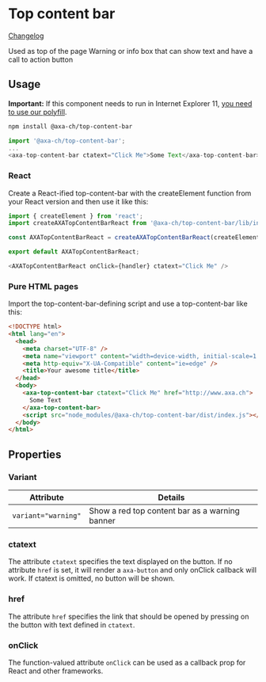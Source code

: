# Top content bar

[Changelog](./CHANGELOG.md)

Used as top of the page Warning or info box that can show text and have a call to action button

## Usage

**Important:** If this component needs to run in Internet Explorer 11, [you need to use our polyfill](https://github.com/axa-ch/patterns-library/tree/develop/src/components/05-utils/polyfill).

```bash
npm install @axa-ch/top-content-bar
```

```js
import '@axa-ch/top-content-bar';
...
<axa-top-content-bar ctatext="Click Me">Some Text</axa-top-content-bar>
```

### React

Create a React-ified top-content-bar with the createElement function from your React version and then use it like this:

```js
import { createElement } from 'react';
import createAXATopContentBarReact from '@axa-ch/top-content-bar/lib/index.react';

const AXATopContentBarReact = createAXATopContentBarReact(createElement);

export default AXATopContentBarReact;
```

```js
<AXATopContentBarReact onClick={handler} ctatext="Click Me" />
```

### Pure HTML pages

Import the top-content-bar-defining script and use a top-content-bar like this:

```html
<!DOCTYPE html>
<html lang="en">
  <head>
    <meta charset="UTF-8" />
    <meta name="viewport" content="width=device-width, initial-scale=1.0" />
    <meta http-equiv="X-UA-Compatible" content="ie=edge" />
    <title>Your awesome title</title>
  </head>
  <body>
    <axa-top-content-bar ctatext="Click Me" href="http://www.axa.ch">
      Some Text
    </axa-top-content-bar>
    <script src="node_modules/@axa-ch/top-content-bar/dist/index.js"></script>
  </body>
</html>
```

## Properties

### Variant

| Attribute           | Details                                        |
| ------------------- | ---------------------------------------------- |
| `variant="warning"` | Show a red top content bar as a warning banner |

### ctatext

The attribute `ctatext` specifies the text displayed on the button.
If no attribute `href` is set, it will render a `axa-button` and only onClick callback will work. If ctatext is omitted, no button will be shown.

### href

The attribute `href` specifies the link that should be opened by pressing on the button with text defined in `ctatext`.

### onClick

The function-valued attribute `onClick` can be used as a callback prop for React and other frameworks.
